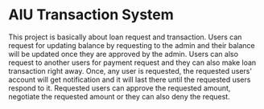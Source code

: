 # AIU Transaction System

This project is basically about loan request and transaction. Users can request for updating balance by requesting to the admin and their balance will be updated once
they are approved by the admin. Users can also request to another users for payment request and they can also make loan transaction right away. Once, any user is requested, the
requested users' account will get notification and it will last there until the requested users respond to it. Requested users can approve the requested amount, negotiate 
the requested amount or they can also deny the request.
